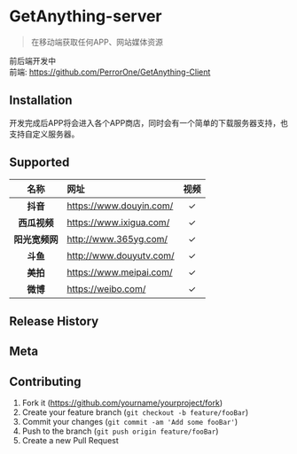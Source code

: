 # GetAnything-server
> 在移动端获取任何APP、网站媒体资源

前后端开发中 <br>
前端: https://github.com/PerrorOne/GetAnything-Client

## Installation
开发完成后APP将会进入各个APP商店，同时会有一个简单的下载服务器支持，也支持自定义服务器。

## Supported
| 名称 | 网址 | 视频 |
| :--: | :-- | :-----: |
| **抖音** | <https://www.douyin.com/>    |✓|
| **西瓜视频** | <https://www.ixigua.com/>        |✓|
| **阳光宽频网**          | <http://www.365yg.com/>              |✓|
| **斗鱼**        | <http://www.douyutv.com/>            |✓|
| **美拍**        | <https://www.meipai.com/>            |✓|
| **微博**        | <https://weibo.com/>            |✓|

## Release History

## Meta



## Contributing

1. Fork it (<https://github.com/yourname/yourproject/fork>)
2. Create your feature branch (`git checkout -b feature/fooBar`)
3. Commit your changes (`git commit -am 'Add some fooBar'`)
4. Push to the branch (`git push origin feature/fooBar`)
5. Create a new Pull Request
